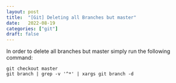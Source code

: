 ```yaml
---
layout: post
title:  "[Git] Deleting all Branches but master"
date:   2022-08-19
categories: ["git"]
draft: false
---
```


In order to delete all branches but master simply run the following command: 

```shell
git checkout master
git branch | grep -v '^*' | xargs git branch -d
```
